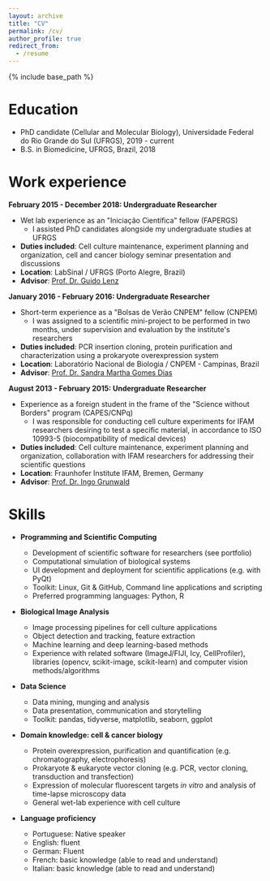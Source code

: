 ```yaml
---
layout: archive
title: "CV"
permalink: /cv/
author_profile: true
redirect_from:
  - /resume
---
```


{% include base_path %}

Education
======
* PhD candidate (Cellular and Molecular Biology), Universidade Federal do Rio Grande do Sul (UFRGS), 2019 - current
* B.S. in Biomedicine, UFRGS, Brazil, 2018

Work experience
======
**February 2015 - December 2018: Undergraduate Researcher**
* Wet lab experience as an "Iniciação Científica" fellow (FAPERGS)
  * I assisted PhD candidates alongside my undergraduate studies at UFRGS
* **Duties included**: Cell culture maintenance, experiment planning and organization, cell and cancer biology seminar presentation and discussions
* **Location**: LabSinal / UFRGS (Porto Alegre, Brazil)
* **Advisor**: [Prof. Dr. Guido Lenz](https://www.researchgate.net/profile/Guido-Lenz)
  
**January 2016 - February 2016: Undergraduate Researcher**
* Short-term experience as a "Bolsas de Verão CNPEM" fellow (CNPEM)
  * I was assigned to a scientific mini-project to be performed in two months, under supervision and evaluation by the institute's researchers  
* **Duties included**: PCR insertion cloning, protein purification and characterization using a prokaryote overexpression system
* **Location**: Laboratório Nacional de Biologia / CNPEM - Campinas, Brazil
* **Advisor**: [Prof. Dr. Sandra Martha Gomes Dias](https://www.researchgate.net/scientific-contributions/Sandra-Martha-Gomes-Dias-2163549505)
  
**August 2013 - February 2015: Undergraduate Researcher**
* Experience as a foreign student in the frame of the "Science without Borders" program (CAPES/CNPq)
  * I was responsible for conducting cell culture experiments for IFAM researchers desiring to test a specific material, in accordance to ISO 10993-5 (biocompatibility of medical devices)   
* **Duties included**: Cell culture maintenance, experiment planning and organization, collaboration with IFAM researchers for addressing their scientific questions
* **Location**: Fraunhofer Institute IFAM, Bremen, Germany
* **Advisor**: [Prof. Dr. Ingo Grunwald](https://www.researchgate.net/profile/Ingo-Grunwald)


Skills
======
* **Programming and Scientific Computing**
  * Development of scientific software for researchers (see portfolio)
  * Computational simulation of biological systems
  * UI development and deployment for scientific applications (e.g. with PyQt)
  * Toolkit: Linux, Git & GitHub, Command line applications and scripting 
  * Preferred programming languages: Python, R

* **Biological Image Analysis**
  * Image processing pipelines for cell culture applications
  * Object detection and tracking, feature extraction
  * Machine learning and deep learning-based methods
  * Experience with related software (ImageJ/FIJI, Icy, CellProfiler), libraries (opencv, scikit-image, scikit-learn) and computer vision methods/algorithms

* **Data Science**
  * Data mining, munging and analysis
  * Data presentation, communication and storytelling
  * Toolkit: pandas, tidyverse, matplotlib, seaborn, ggplot

* **Domain knowledge: cell & cancer biology**
  * Protein overexpression, purification and quantification (e.g. chromatography, electrophoresis)
  * Prokaryote & eukaryote vector cloning (e.g. PCR, vector cloning, transduction and transfection)
  * Expression of molecular fluorescent targets *in vitro* and analysis of time-lapse microscopy data
  * General wet-lab experience with cell culture

* **Language proficiency**
  * Portuguese: Native speaker
  * English: fluent
  * German: Fluent
  * French: basic knowledge (able to read and understand)
  * Italian: basic knowledge (able to read and understand)

